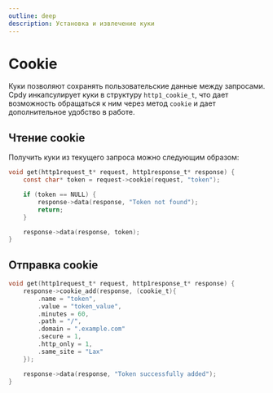 ```yaml
---
outline: deep
description: Установка и извлечение куки
---
```


# Cookie

Куки позволяют сохранять пользовательские данные между запросами. Cpdy инкапсулирует куки в структуру `http1_cookie_t`, что дает возможность обращаться к ним через метод `cookie` и дает дополнительное удобство в работе.

## Чтение cookie

Получить куки из текущего запроса можно следующим образом:

```C
void get(http1request_t* request, http1response_t* response) {
    const char* token = request->cookie(request, "token");

    if (token == NULL) {
        response->data(response, "Token not found");
        return;
    }

    response->data(response, token);
}
```

## Отправка cookie

```C
void get(http1request_t* request, http1response_t* response) {
    response->cookie_add(response, (cookie_t){
        .name = "token",
        .value = "token_value",
        .minutes = 60,
        .path = "/",
        .domain = ".example.com"
        .secure = 1,
        .http_only = 1,
        .same_site = "Lax"
    });

    response->data(response, "Token successfully added");
}
```
